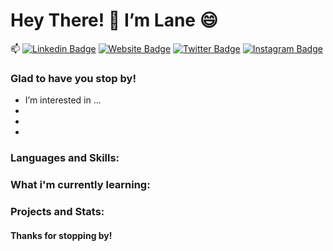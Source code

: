# Hey There! 👋 I’m Lane 😄
📫
[![Linkedin Badge](https://img.shields.io/badge/-LinkedIn-0e76a8?style=flat-square&logo=Linkedin&logoColor=white)](https://linkedin.com/in/lanebrents)
[![Website Badge](https://img.shields.io/badge/Website-3b5998?style=flat-square&logo=google-chrome&logoColor=white)]()
[![Twitter Badge](https://img.shields.io/badge/-Twitter-00acee?style=flat-square&logo=Twitter&logoColor=white)]()
[![Instagram Badge](https://img.shields.io/badge/-Instagram-e4405f?style=flat-square&logo=Instagram&logoColor=white)]()
### Glad to have you stop by!
* I’m interested in ...
*
*
*
### Languages and Skills:
### What i'm currently learning:
### Projects and Stats:
#### Thanks for stopping by!


